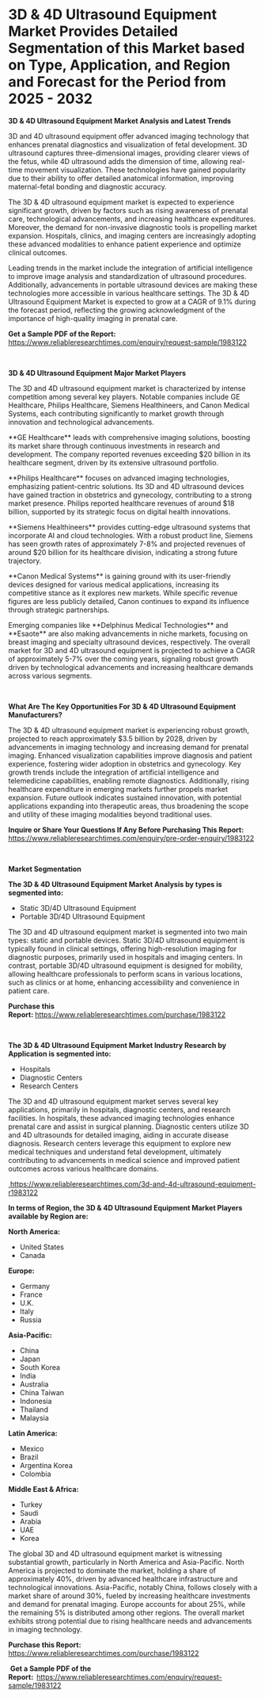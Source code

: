 <p><h1>3D & 4D Ultrasound Equipment Market Provides Detailed Segmentation of this Market based on Type, Application, and Region and Forecast for the Period from 2025 - 2032</h1></p><p><strong>3D & 4D Ultrasound Equipment Market Analysis and Latest Trends</strong></p>
<p><p>3D and 4D ultrasound equipment offer advanced imaging technology that enhances prenatal diagnostics and visualization of fetal development. 3D ultrasound captures three-dimensional images, providing clearer views of the fetus, while 4D ultrasound adds the dimension of time, allowing real-time movement visualization. These technologies have gained popularity due to their ability to offer detailed anatomical information, improving maternal-fetal bonding and diagnostic accuracy.</p><p>The 3D & 4D ultrasound equipment market is expected to experience significant growth, driven by factors such as rising awareness of prenatal care, technological advancements, and increasing healthcare expenditures. Moreover, the demand for non-invasive diagnostic tools is propelling market expansion. Hospitals, clinics, and imaging centers are increasingly adopting these advanced modalities to enhance patient experience and optimize clinical outcomes.</p><p>Leading trends in the market include the integration of artificial intelligence to improve image analysis and standardization of ultrasound procedures. Additionally, advancements in portable ultrasound devices are making these technologies more accessible in various healthcare settings. The 3D & 4D Ultrasound Equipment Market is expected to grow at a CAGR of 9.1% during the forecast period, reflecting the growing acknowledgment of the importance of high-quality imaging in prenatal care.</p></p>
<p><strong>Get a Sample PDF of the Report:&nbsp;</strong> <a href="https://www.reliableresearchtimes.com/enquiry/request-sample/1983122?utm_campaign=2629&utm_medium=2&utm_source=Github&utm_content=ia&utm_term=16042025&utm_id=3d-4d-ultrasound-equipment">https://www.reliableresearchtimes.com/enquiry/request-sample/1983122</a></p>
<p>&nbsp;</p>
<p><strong>3D & 4D Ultrasound Equipment Major Market Players</strong></p>
<p><p>The 3D and 4D ultrasound equipment market is characterized by intense competition among several key players. Notable companies include GE Healthcare, Philips Healthcare, Siemens Healthineers, and Canon Medical Systems, each contributing significantly to market growth through innovation and technological advancements.</p><p>**GE Healthcare** leads with comprehensive imaging solutions, boosting its market share through continuous investments in research and development. The company reported revenues exceeding $20 billion in its healthcare segment, driven by its extensive ultrasound portfolio.</p><p>**Philips Healthcare** focuses on advanced imaging technologies, emphasizing patient-centric solutions. Its 3D and 4D ultrasound devices have gained traction in obstetrics and gynecology, contributing to a strong market presence. Philips reported healthcare revenues of around $18 billion, supported by its strategic focus on digital health innovations.</p><p>**Siemens Healthineers** provides cutting-edge ultrasound systems that incorporate AI and cloud technologies. With a robust product line, Siemens has seen growth rates of approximately 7-8% and projected revenues of around $20 billion for its healthcare division, indicating a strong future trajectory.</p><p>**Canon Medical Systems** is gaining ground with its user-friendly devices designed for various medical applications, increasing its competitive stance as it explores new markets. While specific revenue figures are less publicly detailed, Canon continues to expand its influence through strategic partnerships.</p><p>Emerging companies like **Delphinus Medical Technologies** and **Esaote** are also making advancements in niche markets, focusing on breast imaging and specialty ultrasound devices, respectively. The overall market for 3D and 4D ultrasound equipment is projected to achieve a CAGR of approximately 5-7% over the coming years, signaling robust growth driven by technological advancements and increasing healthcare demands across various segments.</p></p>
<p>&nbsp;</p>
<p><strong>What Are The Key Opportunities For 3D & 4D Ultrasound Equipment Manufacturers?</strong></p>
<p><p>The 3D & 4D ultrasound equipment market is experiencing robust growth, projected to reach approximately $3.5 billion by 2028, driven by advancements in imaging technology and increasing demand for prenatal imaging. Enhanced visualization capabilities improve diagnosis and patient experience, fostering wider adoption in obstetrics and gynecology. Key growth trends include the integration of artificial intelligence and telemedicine capabilities, enabling remote diagnostics. Additionally, rising healthcare expenditure in emerging markets further propels market expansion. Future outlook indicates sustained innovation, with potential applications expanding into therapeutic areas, thus broadening the scope and utility of these imaging modalities beyond traditional uses.</p></p>
<p><strong>Inquire or Share Your Questions If Any Before Purchasing This Report:</strong> <a href="https://www.reliableresearchtimes.com/enquiry/pre-order-enquiry/1983122?utm_campaign=2629&utm_medium=2&utm_source=Github&utm_content=ia&utm_term=16042025&utm_id=3d-4d-ultrasound-equipment">https://www.reliableresearchtimes.com/enquiry/pre-order-enquiry/1983122</a></p>
<p>&nbsp;</p>
<p><strong>Market Segmentation</strong></p>
<p><strong>The 3D & 4D Ultrasound Equipment Market Analysis by types is segmented into:</strong></p>
<p><ul><li>Static 3D/4D Ultrasound Equipment</li><li>Portable 3D/4D Ultrasound Equipment</li></ul></p>
<p><p>The 3D and 4D ultrasound equipment market is segmented into two main types: static and portable devices. Static 3D/4D ultrasound equipment is typically found in clinical settings, offering high-resolution imaging for diagnostic purposes, primarily used in hospitals and imaging centers. In contrast, portable 3D/4D ultrasound equipment is designed for mobility, allowing healthcare professionals to perform scans in various locations, such as clinics or at home, enhancing accessibility and convenience in patient care.</p></p>
<p><strong>Purchase this Report:&nbsp;</strong><a href="https://www.reliableresearchtimes.com/purchase/1983122?utm_campaign=2629&utm_medium=2&utm_source=Github&utm_content=ia&utm_term=16042025&utm_id=3d-4d-ultrasound-equipment">https://www.reliableresearchtimes.com/purchase/1983122</a></p>
<p>&nbsp;</p>
<p><strong>The 3D & 4D Ultrasound Equipment Market Industry Research by Application is segmented into:</strong></p>
<p><ul><li>Hospitals</li><li>Diagnostic Centers</li><li>Research Centers</li></ul></p>
<p><p>The 3D and 4D ultrasound equipment market serves several key applications, primarily in hospitals, diagnostic centers, and research facilities. In hospitals, these advanced imaging technologies enhance prenatal care and assist in surgical planning. Diagnostic centers utilize 3D and 4D ultrasounds for detailed imaging, aiding in accurate disease diagnosis. Research centers leverage this equipment to explore new medical techniques and understand fetal development, ultimately contributing to advancements in medical science and improved patient outcomes across various healthcare domains.</p></p>
<p><a href="https://www.reliableresearchtimes.com/3d-and-4d-ultrasound-equipment-r1983122?utm_campaign=2629&utm_medium=2&utm_source=Github&utm_content=ia&utm_term=16042025&utm_id=3d-4d-ultrasound-equipment">&nbsp;https://www.reliableresearchtimes.com/3d-and-4d-ultrasound-equipment-r1983122</a></p>
<p><strong>In terms of Region, the 3D & 4D Ultrasound Equipment Market Players available by Region are:</strong></p>
<p>
    <p> <strong> North America: </strong>
        <ul>
            <li>United States</li>
            <li>Canada</li>
        </ul>
        </p> 
    <p> <strong> Europe: </strong>
        <ul>
            <li>Germany</li>
            <li>France</li>
            <li>U.K.</li>
            <li>Italy</li>
            <li>Russia</li>
        </ul>
        </p> 
    <p> <strong> Asia-Pacific: </strong>
        <ul>
            <li>China</li>
            <li>Japan</li>
            <li>South Korea</li>
            <li>India</li>
            <li>Australia</li>
            <li>China Taiwan</li>
            <li>Indonesia</li>
            <li>Thailand</li>
            <li>Malaysia</li>
        </ul>
        </p> 
    <p> <strong> Latin America: </strong>
        <ul>
            <li>Mexico</li>
            <li>Brazil</li>
            <li>Argentina Korea</li>
            <li>Colombia</li>
        </ul>
        </p> 
    <p> <strong> Middle East & Africa: </strong>
        <ul>
            <li>Turkey</li>
            <li>Saudi</li>
            <li>Arabia</li>
            <li>UAE</li>
            <li>Korea</li>
        </ul>
    </p>
    </p>
<p><p>The global 3D and 4D ultrasound equipment market is witnessing substantial growth, particularly in North America and Asia-Pacific. North America is projected to dominate the market, holding a share of approximately 40%, driven by advanced healthcare infrastructure and technological innovations. Asia-Pacific, notably China, follows closely with a market share of around 30%, fueled by increasing healthcare investments and demand for prenatal imaging. Europe accounts for about 25%, while the remaining 5% is distributed among other regions. The overall market exhibits strong potential due to rising healthcare needs and advancements in imaging technology.</p></p>
<p><strong>Purchase this Report: </strong><a href="https://www.reliableresearchtimes.com/purchase/1983122?utm_campaign=2629&utm_medium=2&utm_source=Github&utm_content=ia&utm_term=16042025&utm_id=3d-4d-ultrasound-equipment">https://www.reliableresearchtimes.com/purchase/1983122</a></p>
<p>&nbsp;<strong>Get a Sample PDF of the Report:&nbsp;&nbsp;</strong><a href="https://www.reliableresearchtimes.com/enquiry/request-sample/1983122?utm_campaign=2629&utm_medium=2&utm_source=Github&utm_content=ia&utm_term=16042025&utm_id=3d-4d-ultrasound-equipment">https://www.reliableresearchtimes.com/enquiry/request-sample/1983122</a></p>
<p><strong></strong></p>
<p><p></p><p></p><p></p></p>